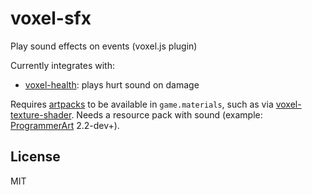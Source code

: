# voxel-sfx

Play sound effects on events (voxel.js plugin)

Currently integrates with:

* [voxel-health](https://github.com/deathcap/voxel-health): plays hurt sound on damage

Requires [artpacks](https://github.com/deathcap/artpacks) to be available in `game.materials`,
such as via [voxel-texture-shader](https://github.com/deathcap/voxel-texture-shader).
Needs a resource pack with sound (example: [ProgrammerArt](https://github.com/deathcap/ProgrammerArt)
2.2-dev+).

## License

MIT

